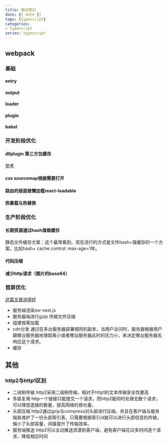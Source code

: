 ```yaml
---
title: 面试笔记
date: {{ date }}
tags: [typescript]
categories: 
- typescript
series: typescript
---
```

## webpack
### 基础
#### entry
#### output
#### loader
#### plugin
#### babel
### 开发阶段优化
#### dllplugin 第三方包缓存
[参考](http://www.ddpool.cn/article/42654.html)
#### css sourcemap根据需要打开
#### 路由的层面做懒加载react-loadable
#### 热重载与热替换

### 生产阶段优化
#### 长期资源通过hash值做缓存
静态文件缓存方案：这个最常看到。现在流行的方式是文件hash+强缓存的一个方案。比如hash+ cache control: max-age=1年。
#### 代码压缩
#### 减少http请求（图片的base64）
### 首屏优化
[这篇文章讲得好](https://juejin.im/post/6844904009581461518)
- 服务端渲染ssr next.js
- 服务器端进行gzip 传输文件压缩
- 组建按需加载
- cdn分发
通过在多台服务器部署相同的副本，当用户访问时，服务器根据用户跟哪台服务器地理距离小或者哪台服务器此时的压力小，来决定哪台服务器去响应这个请求。
- 缓存
## 其他
### http2与http1区别
- 二进制传输
http2采用二级制传输，相对于http1的文本传输安全性要高
- 多路复用
http一个链接只能提交一个请求，而http2能同时处理无数个请求，可以降低连接的数量，提高网络的吞吐量。
- 头部压缩
http2通过gzip与compress对头部进行压缩，并且在客户端与服务端各维护了一份头部索引表，只需要根据索引id就可以进行头部信息的传输，缩小了头部容量，间接提升了传输效率。
- 服务端推送
http2可以主动推送资源到客户端，避免客户端花过多时间逐个请求，降低相应时间
















